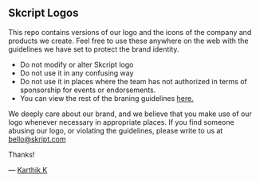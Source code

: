 ## Skcript Logos

This repo contains versions of our logo and the icons of the company and products we create. Feel free to use these anywhere on the web with the guidelines we have set to protect the brand identity.

- Do not modify or alter Skcript logo
- Do not use it in any confusing way
- Do not use it in places where the team has not authorized in terms of sponsorship for events or endorsements.
- You can view the rest of the braning guidelines [here.](https://github.com/skcript/skcript-logos/blob/master/Do's%20and%20Don'ts/Dos_and_Donts.md)

We deeply care about our brand, and we believe that you make use of our logo whenever necessary in appropriate places. If you find someone abusing our logo, or violating the guidelines, please write to us at [bello@skript.com](mailto:bello@skcript.com)

Thanks! 

— [Karthik K](https://twitter.com/imkarthikk)